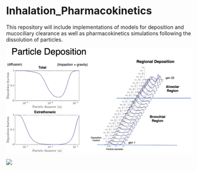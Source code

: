 # Inhalation_Pharmacokinetics
 
This repository will include implementations of models for deposition and mucociliary clearance as well as pharmacokinetics simulations following the dissolution of particles.

![alt text](Deposition/Plots/Deposition2.png)

![](MucociliaryClearance/Plots/MCC.gif)